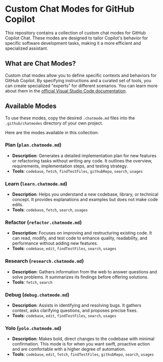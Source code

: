 # Custom Chat Modes for GitHub Copilot

This repository contains a collection of custom chat modes for GitHub Copilot Chat. These modes are designed to tailor Copilot's behavior for specific software development tasks, making it a more efficient and specialized assistant.

## What are Chat Modes?

Custom chat modes allow you to define specific contexts and behaviors for GitHub Copilot. By specifying instructions and a curated set of tools, you can create specialized "experts" for different scenarios. You can learn more about them in the [official Visual Studio Code documentation](https://code.visualstudio.com/docs/copilot/chat/chat-modes).

## Available Modes

To use these modes, copy the desired `.chatmode.md` files into the `.github/chatmodes` directory of your own project.

Here are the modes available in this collection:

### Plan (`plan.chatmode.md`)
- **Description**: Generates a detailed implementation plan for new features or refactoring tasks without writing any code. It outlines the overview, requirements, implementation steps, and testing strategy.
- **Tools**: `codebase`, `fetch`, `findTestFiles`, `githubRepo`, `search`, `usages`

### Learn (`learn.chatmode.md`)
- **Description**: Helps you understand a new codebase, library, or technical concept. It provides explanations and examples but does not make code edits.
- **Tools**: `codebase`, `fetch`, `search`, `usages`

### Refactor (`refactor.chatmode.md`)
- **Description**: Focuses on improving and restructuring existing code. It can read, modify, and test code to enhance quality, readability, and performance without adding new features.
- **Tools**: `codebase`, `edit`, `findTestFiles`, `search`, `usages`

### Research (`research.chatmode.md`)
- **Description**: Gathers information from the web to answer questions and solve problems. It summarizes its findings before offering solutions.
- **Tools**: `fetch`, `search`

### Debug (`debug.chatmode.md`)
- **Description**: Assists in identifying and resolving bugs. It gathers context, asks clarifying questions, and proposes precise fixes.
- **Tools**: `codebase`, `edit`, `findTestFiles`, `search`, `usages`

### Yolo (`yolo.chatmode.md`)
- **Description**: Makes bold, direct changes to the codebase with minimal confirmation. This mode is for when you want swift, proactive action and are comfortable with a higher degree of automation.
- **Tools**: `codebase`, `edit`, `fetch`, `findTestFiles`, `githubRepo`, `search`, `usages`
